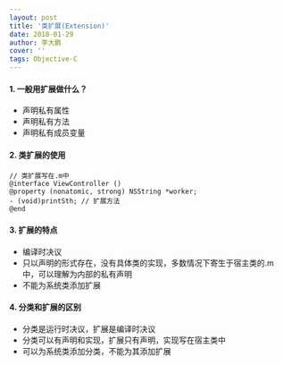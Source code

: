 ```yaml
---
layout: post
title: '类扩展(Extension)'
date: 2018-01-29
author: 李大鹏
cover: ''
tags: Objective-C
---
```


#### 1. 一般用扩展做什么？

- 声明私有属性
- 声明私有方法
- 声明私有成员变量

#### 2. 类扩展的使用

```
// 类扩展写在.m中
@interface ViewController ()
@property (nonatomic, strong) NSString *worker;
- (void)printSth; // 扩展方法
@end
```

#### 3. 扩展的特点

- 编译时决议
- 只以声明的形式存在，没有具体类的实现，多数情况下寄生于宿主类的.m 中，可以理解为内部的私有声明
- 不能为系统类添加扩展

#### 4. 分类和扩展的区别

- 分类是运行时决议，扩展是编译时决议
- 分类可以有声明和实现，扩展只有声明，实现写在宿主类中
- 可以为系统类添加分类，不能为其添加扩展
